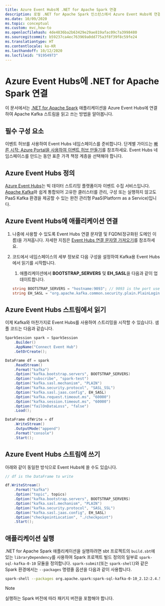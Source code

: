 ```yaml
---
title: Azure Event Hubs에 .NET for Apache Spark 연결
description: 로컬 .NET for Apache Spark 인스턴스에서 Azure Event Hubs에 연결하는 방법을 알아봅니다.
ms.date: 10/09/2020
ms.topic: conceptual
ms.custom: mvc,how-to
ms.openlocfilehash: 4de4836ba2b63429e29ae819afac09c7a3998480
ms.sourcegitcommit: b59237ca4ec763969a0dd775a3f8f39f8c59fe24
ms.translationtype: HT
ms.contentlocale: ko-KR
ms.lasthandoff: 10/12/2020
ms.locfileid: "91954973"
---
```

# <a name="connect-net-for-apache-spark-to-azure-event-hubs"></a>Azure Event Hubs에 .NET for Apache Spark 연결

이 문서에서는 [.NET for Apache Spark](https://github.com/dotnet/spark) 애플리케이션을 Azure Event Hubs에 연결하여 Apache Kafka 스트림을 읽고 쓰는 방법을 알아봅니다.

## <a name="prerequisites"></a>필수 구성 요소

이벤트 허브를 사용하여 Event Hubs 네임스페이스를 준비합니다. 단계별 가이드는 [빠른 시작: Azure Portal을 사용하여 이벤트 허브 만들기](/azure/event-hubs/event-hubs-create)를 참조하세요. Event Hubs 네임스페이스를 만드는 동안 표준 가격 책정 계층을 선택해야 합니다.

## <a name="what-is-azure-event-hubs"></a>Azure Event Hubs 정의

[Azure Event Hubs](/azure/event-hubs/event-hubs-about)는 빅 데이터 스트리밍 플랫폼이자 이벤트 수집 서비스입니다. [Apache Kafka](https://kafka.apache.org/)와 쉽게 통합되어 고유한 클러스터를 관리, 구성 또는 실행하지 않고도 PaaS Kafka 환경을 제공할 수 있는 완전 관리형 PaaS(Platform as a Service)입니다.

## <a name="connect-your-application-to-azure-event-hubs"></a>Azure Event Hubs에 애플리케이션 연결

1. 나중에 사용할 수 있도록 Event Hubs 연결 문자열 및 FQDN(정규화된 도메인 이름)을 가져옵니다. 자세한 지침은 [Event Hubs 연결 문자열 가져오기](/azure/event-hubs/event-hubs-get-connection-string)를 참조하세요.
2. 코드에서 네임스페이스의 세부 정보로 다음 구성을 설정하여 Kafka용 Event Hubs에서 읽기를 시작합니다.
    1. 애플리케이션에서 **BOOTSTRAP_SERVERS** 및 **EH_SASL**을 다음과 같이 업데이트합니다.

    ```csharp
    string BOOTSTRAP_SERVERS = "hostname:9093"; // 9093 is the port used to communicate with Event Hubs, see [troubleshooting guide](https://docs.microsoft.com/azure/event-hubs/troubleshooting-guide)
    string EH_SASL = "org.apache.kafka.common.security.plain.PlainLoginModule required username=\"$ConnectionString\" password=\"<CONNECTION_STRING>\";"; // Connection string obtained from Step 1
    ```

## <a name="read-from-azure-event-hub-stream"></a>Azure Event Hubs 스트림에서 읽기

이제 Kafka와 마찬가지로 Event Hubs를 사용하여 스트리밍을 시작할 수 있습니다. 샘플 코드는 다음과 같습니다.

```csharp
SparkSession spark = SparkSession
    .Builder()
    .AppName("Connect Event Hub")
    .GetOrCreate();

DataFrame df = spark
    .ReadStream()
    .Format("kafka")
    .Option("kafka.bootstrap.servers", BOOTSTRAP_SERVERS)
    .Option("subscribe", "spark-test")
    .Option("kafka.sasl.mechanism", "PLAIN")
    .Option("kafka.security.protocol", "SASL_SSL")
    .Option("kafka.sasl.jaas.config", EH_SASL)
    .Option("kafka.request.timeout.ms", "60000")
    .Option("kafka.session.timeout.ms", "60000")
    .Option("failOnDataLoss", "false")
    .Load();

DataFrame dfWrite = df
    .WriteStream()
    .OutputMode("append")
    .Format("console")
    .Start();
```

## <a name="write-to-azure-event-hub-stream"></a>Azure Event Hubs 스트림에 쓰기

아래와 같이 동일한 방식으로 Event Hubs에 쓸 수도 있습니다.

```csharp
// df is the DataFrame to write

df.WriteStream()
    .Format("kafka")
    .Option("topic", topics)
    .Option("kafka.bootstrap.servers", BOOTSTRAP_SERVERS)
    .Option("kafka.sasl.mechanism", "PLAIN")
    .Option("kafka.security.protocol", "SASL_SSL")
    .Option("kafka.sasl.jaas.config", EH_SASL)
    .Option("checkpointLocation", "./checkpoint")
    .Start();
```

## <a name="run-your-application"></a>애플리케이션 실행

.NET for Apache Spark 애플리케이션을 실행하려면 sbt 프로젝트의 `build.sbt`에 있는 `libraryDependency`를 사용하여 Spark 프로젝트 빌드 정의의 일부로 `spark-sql-kafka-0-10` 모듈을 정의합니다. `spark-submit`(또는 `spark-shell`)와 같은 Spark 환경에서는 `--packages` 명령줄 옵션을 다음과 같이 사용합니다.

```bash
spark-shell --packages org.apache.spark:spark-sql-kafka-0-10_2.12:2.4.5
```

> [!NOTE]
> 실행하는 Spark 버전에 따라 패키지 버전을 포함해야 합니다.
